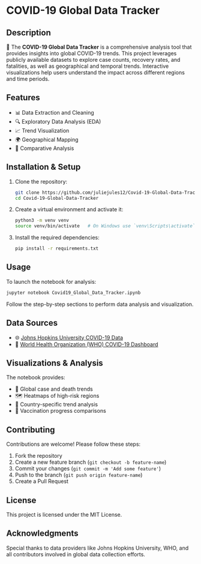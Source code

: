 # COVID-19 Global Data Tracker

## Description

🦠 The **COVID-19 Global Data Tracker** is a comprehensive analysis tool that provides insights into global COVID-19 trends. This project leverages publicly available datasets to explore case counts, recovery rates, and fatalities, as well as geographical and temporal trends. Interactive visualizations help users understand the impact across different regions and time periods.

## Features

* 📊 Data Extraction and Cleaning
* 🔍 Exploratory Data Analysis (EDA)
* 📈 Trend Visualization
* 🌍 Geographical Mapping
* 🔄 Comparative Analysis

## Installation & Setup

1. Clone the repository:

   ```bash
   git clone https://github.com/juliejules12/Covid-19-Global-Data-Tracker.git
   cd Covid-19-Global-Data-Tracker
   ```
2. Create a virtual environment and activate it:

   ```bash
   python3 -m venv venv
   source venv/bin/activate   # On Windows use `venv\Scripts\activate`
   ```
3. Install the required dependencies:

   ```bash
   pip install -r requirements.txt
   ```

## Usage

To launch the notebook for analysis:

```bash
jupyter notebook Covid19_Global_Data_Tracker.ipynb
```

Follow the step-by-step sections to perform data analysis and visualization.

## Data Sources

* 🌐 [Johns Hopkins University COVID-19 Data](https://github.com/CSSEGISandData/COVID-19)
* 🏥 [World Health Organization (WHO) COVID-19 Dashboard](https://covid19.who.int/)

## Visualizations & Analysis

The notebook provides:

* 📌 Global case and death trends
* 🗺️ Heatmaps of high-risk regions
* 📅 Country-specific trend analysis
* 💉 Vaccination progress comparisons

## Contributing

Contributions are welcome! Please follow these steps:

1. Fork the repository
2. Create a new feature branch (`git checkout -b feature-name`)
3. Commit your changes (`git commit -m 'Add some feature'`)
4. Push to the branch (`git push origin feature-name`)
5. Create a Pull Request

## License

This project is licensed under the MIT License.

## Acknowledgments

Special thanks to data providers like Johns Hopkins University, WHO, and all contributors involved in global data collection efforts.
